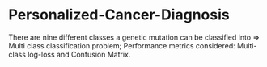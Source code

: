 # Personalized-Cancer-Diagnosis
There are nine different classes a genetic mutation can be classified into => Multi class classification problem; Performance metrics considered: Multi-class log-loss and Confusion Matrix.

